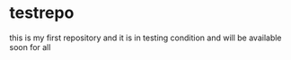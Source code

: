 # testrepo
this is my first repository and it is in testing condition and will be available soon for all 
